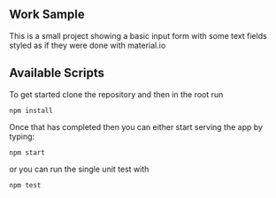 ## Work Sample

This is a small project showing a basic input form with some text fields styled as if they were done with material.io

## Available Scripts

To get started clone the repository and then in the root run

`npm install`

Once that has completed then you can either start serving the app by typing:

`npm start`

or you can run the single unit test with

`npm test`
